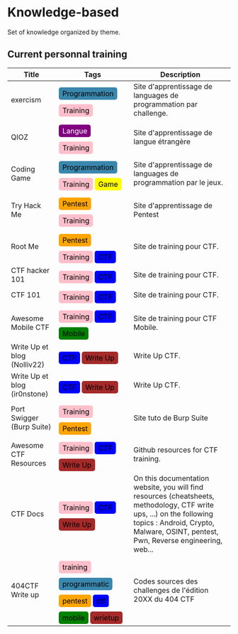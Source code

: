 # Knowledge-based 

Set of knowledge organized by theme.

## Current personnal training

<style>
td span {
    margin-top:10px; 
    padding-left:10px; 
    display:inline-block;
}
.badge_training {
  background-color: pink;
  color: black;
  padding: 4px 8px;
  text-align: center;
  border-radius: 5px;
  text: bold;
}
.badge_programmatic {
  background-color: #3a87ad;
  color: black;
  padding: 4px 8px;
  text-align: center;
  border-radius: 5px;
}
.badge_language {
  background-color: purple;
  color: white;
  padding: 4px 8px;
  text-align: center;
  border-radius: 5px;
}
.badge_game {
  background-color: yellow;
  color: black;
  padding: 4px 8px;
  text-align: center;
  border-radius: 5px;
}
.badge_pentest {
  background-color: orange;
  color: black;
  padding: 4px 8px;
  text-align: center;
  border-radius: 5px;
}
.badge_ctf {
  background-color: blue;
  color: black;
  padding: 4px 8px;
  text-align: center;
  border-radius: 5px;
}
.badge_mobile {
  background-color: green;
  color: black;
  padding: 4px 8px;
  text-align: center;
  border-radius: 5px;
}
.badge_wrietup {
  background-color: brown;
  color: black;
  padding: 4px 8px;
  text-align: center;
  border-radius: 5px;
}
</style>
<table>
    <thead>
        <tr>
            <th>Title</th>
            <th>Tags</th>
            <th>Description</th>
        </tr>
    </thead>
    <tbody>
        <!-- ITEM --> 
        <tr>
            <td><a ref="https://exercism.org/users/sign_in">exercism</a></td>
            <td>
                <span class="badge_programmatic">Programmation</span>
                <span class="badge_training">Training</span>
            </td>
            <td>Site d'apprentissage de languages de programmation par challenge.</td>
        </tr>
        <!-- ITEM --> 
        <tr>
            <td><a ref="https://qioz.fr/fr">QIOZ</a></td>
            <td>
                <span class="badge_language">Langue</span>
                <span class="badge_training">Training</span>
            </td>
            <td>Site d'apprentissage de langue étrangère</td>
        </tr>
        <!-- ITEM --> 
        <tr>
            <td><a ref="https://www.codingame.com">Coding Game</a></td>
            <td>
                <span class="badge_programmatic">Programmation</span>
                <span class="badge_training">Training</span>
                <span class="badge_game">Game</span>
            </td>
            <td>Site d'apprentissage de languages de programmation par le jeux.</td>
        </tr>
        <!-- ITEM --> 
        <tr>
            <td><a ref="https://tryhackme.com">Try Hack Me</a></td>
            <td>
                <span class="badge_pentest">Pentest</span>
                <span class="badge_training">Training</span>
            </td>
            <td>Site d'apprentissage de Pentest</td>
        </tr>
        <!-- ITEM --> 
        <tr>
            <td><a ref="https://www.root-me.org">Root Me</a></td>
            <td>
                <span class="badge_pentest">Pentest</span>
                <span class="badge_training">Training</span>
                <span class="badge_ctf">CTF</span>
            </td>
            <td>Site de training pour CTF.</td>
        </tr>
        <!-- ITEM --> 
        <tr>
            <td><a ref="https://ctf.hacker101.com">CTF hacker 101</a></td>
            <td>
                <span class="badge_training">Training</span>
                <span class="badge_ctf">CTF</span>
            </td>
            <td>Site de training pour CTF.</td>
        </tr>
        <!-- ITEM --> 
        <tr>
            <td><a ref="https://ctf101.org/">CTF 101</a></td>
            <td>
               <span class="badge_training">Training</span>
               <span class="badge_ctf">CTF</span>
            </td>
            <td>Site de training pour CTF.</td>
        </tr>
        <!-- ITEM --> 
        <tr>
            <td><a ref="https://github.com/xtiankisutsa/awesome-mobile-CTF">Awesome Mobile CTF</a></td>
            <td>
               <span class="badge_training">Training</span>
               <span class="badge_ctf">CTF</span>
               <span class="badge_mobile">Mobile</span>
            </td>
            <td>Site de training pour CTF Mobile.</td>
        </tr>
        <!-- ITEM --> 
        <tr>
            <td><a ref="https://nolliv22.com">Write Up et blog (Nolliv22)</a></td>
            <td>
                <span class="badge_ctf">CTF</span>
                <span class="badge_wrietup">Write Up</span>
            </td>
            <td>Write Up CTF.</td>
        </tr>
        <!-- ITEM --> 
        <tr>
            <td><a ref="https://ir0nstone.gitbook.io">Write Up et blog (ir0nstone)</a></td>
            <td>
                <span class="badge_ctf">CTF</span>
                <span class="badge_wrietup">Write Up</span>
            </td>
            <td>Write Up CTF.</td>
        </tr>
        <!-- ITEM --> 
        <tr>
            <td><a ref="https://portswigger.net/web-security/">Port Swigger (Burp Suite)</a></td>
            <td>
                <span class="badge_training">Training</span>
                <span class="badge_pentest">Pentest</span>
            </td>
            <td>Site tuto de Burp Suite</
        </tr>
        <!-- ITEM --> 
        <tr>
            <td><a ref="https://github.com/devploit/awesome-ctf-resources">Awesome CTF Resources</a></td>
            <td>
                <span class="badge_training">Training</span>
                <span class="badge_ctf">CTF</span>
                <span class="badge_wrietup">Write Up</span>
            </td>
            <td>Github resources for CTF training.</td>
        </tr>
        <!-- ITEM --> 
        <tr>
            <td><a ref="https://docs.xanhacks.xyz/">CTF Docs</a></td>
            <td>
                <span class="badge_training">Training</span>
                <span class="badge_ctf">CTF</span>
                <span class="badge_wrietup">Write Up</span>
            </td>
            <td>On this documentation website, you will find resources (cheatsheets, methodology, CTF write ups, ...) on the following topics : Android, Crypto, Malware, OSINT, pentest, Pwn, Reverse engineering, web...</td>
        </tr>
        <!-- ITEM --> 
        <tr>
            <td><a ref="https://github.com/HackademINT">404CTF Write up</a></td>
            <td>
                <span class="badge_training">training</span>
                <span class="badge_programmatic">programmatic</span>
                <span class="badge_pentest">pentest</span>
                <span class="badge_ctf">ctf</span>
                <span class="badge_mobile">mobile</span>
                <span class="badge_wrietup">wrietup</span>
            </td>
            <td>Codes sources des challenges de l'édition 20XX du 404 CTF </td>
        </tr>
    </tbody>
</table>
